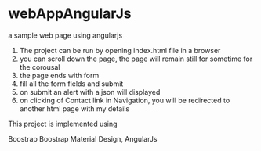 # webAppAngularJs
a sample web page using angularjs

1) The project can be run by opening index.html file in a browser 
2) you can scroll down the page, the page will remain still for sometime for the corousal 
3) the page ends with form 
4) fill all the form fields and submit 
5) on submit an alert with a json will displayed 
6) on clicking of Contact link in Navigation, you will be redirected to another html page with my details

This project is implemented using

Boostrap Boostrap Material Design, AngularJs
